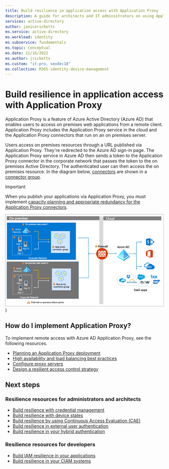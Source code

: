 ```yaml
---
title: Build resilience in application access with Application Proxy
description: A guide for architects and IT administrators on using Application Proxy for resilient access to on-premises applications
services: active-directory
author: janicericketts
ms.service: active-directory
ms.workload: identity
ms.subservice: fundamentals
ms.topic: conceptual
ms.date: 11/16/2022
ms.author: jricketts
ms.custom: "it-pro, seodec18"
ms.collection: M365-identity-device-management
---
```

# Build resilience in application access with Application Proxy

Application Proxy is a feature of Azure Active Directory (Azure AD) that enables users to access on premises web applications from a remote client. Application Proxy includes the Application Proxy service in the cloud and the Application Proxy connectors that run on an on premises server. 

Users access on premises resources through a URL published via Application Proxy. They're redirected to the Azure AD sign-in page. The Application Proxy service in Azure AD then sends a token to the Application Proxy connector in the corporate network that passes the token to the on premises Active Directory. The authenticated user can then access the on premises resource. In the diagram below, [connectors](../app-proxy/application-proxy-connectors.md) are shown in a [connector group](../app-proxy/application-proxy-connector-groups.md).

> [!IMPORTANT]
> When you publish your applications via Application Proxy, you must implement [capacity planning and appropriate redundancy for the Application Proxy connectors](../app-proxy/application-proxy-connectors.md#capacity-planning).

![Architecture diagram of Application y](./media/resilience-on-prem-access/admin-resilience-app-proxy.png))

## How do I implement Application Proxy?

To implement remote access with Azure AD Application Proxy, see the following resources.

* [Planning an Application Proxy deployment](../app-proxy/application-proxy-deployment-plan.md)
* [High availability and load balancing best practices](../app-proxy/application-proxy-high-availability-load-balancing.md)
* [Configure proxy servers](../app-proxy/application-proxy-configure-connectors-with-proxy-servers.md)
* [Design a resilient access control strategy](../authentication/concept-resilient-controls.md)

## Next steps

### Resilience resources for administrators and architects
 
* [Build resilience with credential management](resilience-in-credentials.md)
* [Build resilience with device states](resilience-with-device-states.md)
* [Build resilience by using Continuous Access Evaluation (CAE)](resilience-with-continuous-access-evaluation.md)
* [Build resilience in external user authentication](resilience-b2b-authentication.md)
* [Build resilience in your hybrid authentication](resilience-in-hybrid.md)

### Resilience resources for developers

* [Build IAM resilience in your applications](resilience-app-development-overview.md)
* [Build resilience in your CIAM systems](resilience-b2c.md)
